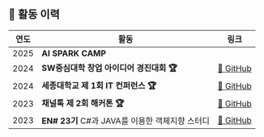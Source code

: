 ## 📌 활동 이력  

| 연도 | 활동 |  링크 |
|------|----------------------------------|------------------------------------------------------------| 
| 2025 | **AI SPARK CAMP** |   |
| 2024 | **SW중심대학 창업 아이디어 경진대회 🏆** |  [🔗 GitHub](https://github.com/HealthyPlate/HealthyPlate-Front) |
| 2024 | **세종대학교 제 1회 IT 컨퍼런스 🏆** | [🔗 GitHub](https://github.com/Oh-Se-A-nia/Front_End_Web) |
| 2023 | **채널톡 제 2회 해커톤 🏆** |  [🔗 GitHub](https://github.com/HACKY-TALKY-2/Team4) |
| 2023 | **EN# 23기** C#과 JAVA를 이용한 객체지향 스터디 | [🔗 GitHub](https://github.com/Ensharp-Study/Sehyun-Kim) |
 
